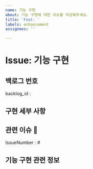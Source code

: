 ```yaml
---
name: 기능 구현
about: 기능 구현에 대한 이슈를 작성해주세요.
title: 'Feat: '
labels: enhancement
assignees: ''

---
```


# Issue: 기능 구현

## 백로그 번호
<!-- ex) backlog_id : 3 -->
backlog_id : 

## 구현 세부 사항


## 관련 이슈 📎
<!-- 관련이슈가 없다면 아래 문구를 지우고 `없음` 을 적어주세요. -->
IssueNumber : #

## 기능 구현 관련 정보
<!-- 기능 구현에 관한 정보를 얻은 곳의 url을 적어주세요 없다면 비워놓으면 됩니다. -->

